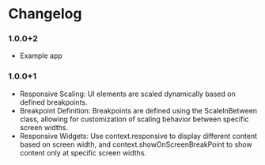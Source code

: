# Changelog

### 1.0.0+2
* Example app 



### 1.0.0+1
* Responsive Scaling: UI elements are scaled dynamically based on defined breakpoints.
* Breakpoint Definition: Breakpoints are defined using the ScaleInBetween class,
  allowing for customization of scaling behavior between specific screen widths.
* Responsive Widgets: Use context.responsive to display different content based on screen width,
  and context.showOnScreenBreakPoint to show content only at specific screen widths.
